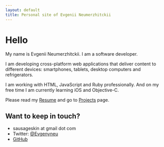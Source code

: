 ```yaml
---
layout: default
title: Personal site of Evgenii Neumerzhitckii
---
```


# Hello

My name is Evgenii Neumerzhitckii. I am a software developer.

I am developing cross-platform web applications that deliver content to different devices: smartphones, tablets, desktop computers and refrigerators.

I am working with HTML, JavaScript and Ruby professionally. And on my free time I am currently learning iOS and Objective-C.

Please read my [Resume](/resume) and go to [Projects](/projects) page.

## Want to keep in touch?

* sausageskin at gmail dot com
* Twitter: [@Evgenyneu](//twitter.com/Evgenyneu)
* [GitHub](//github.com/evgenyneu)